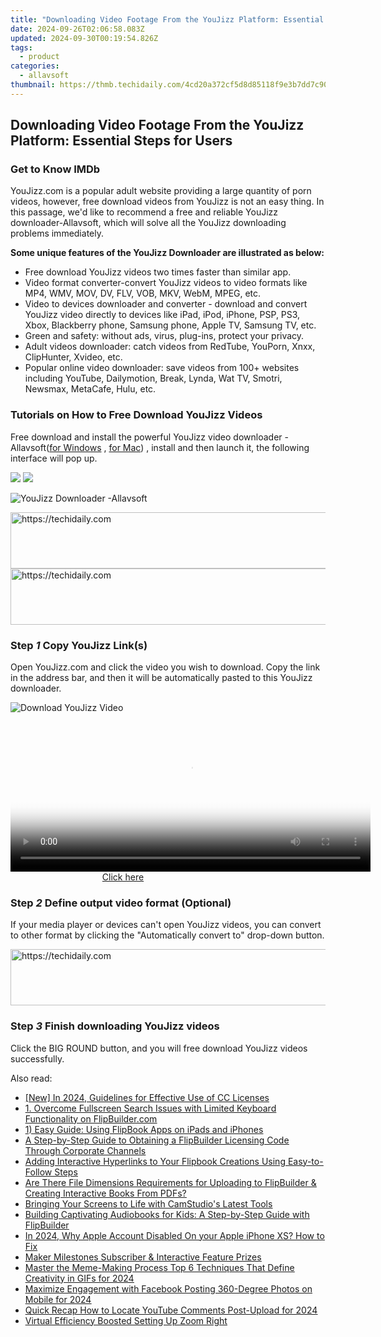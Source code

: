```yaml
---
title: "Downloading Video Footage From the YouJizz Platform: Essential Steps for Users"
date: 2024-09-26T02:06:58.083Z
updated: 2024-09-30T00:19:54.826Z
tags:
  - product
categories:
  - allavsoft
thumbnail: https://thmb.techidaily.com/4cd20a372cf5d8d85118f9e3b7dd7c90b1aca1c5d0f4c536eb8392f689fe6cf9.jpeg
---
```


## Downloading Video Footage From the YouJizz Platform: Essential Steps for Users

### Get to Know IMDb

YouJizz.com is a popular adult website providing a large quantity of porn videos, however, free download videos from YouJizz is not an easy thing. In this passage, we'd like to recommend a free and reliable YouJizz downloader-Allavsoft, which will solve all the YouJizz downloading problems immediately.

**Some unique features of the YouJizz Downloader are illustrated as below:**

* Free download YouJizz videos two times faster than similar app.
* Video format converter-convert YouJizz videos to video formats like MP4, WMV, MOV, DV, FLV, VOB, MKV, WebM, MPEG, etc.
* Video to devices downloader and converter - download and convert YouJizz video directly to devices like iPad, iPod, iPhone, PSP, PS3, Xbox, Blackberry phone, Samsung phone, Apple TV, Samsung TV, etc.
* Green and safety: without ads, virus, plug-ins, protect your privacy.
* Adult videos downloader: catch videos from RedTube, YouPorn, Xnxx, ClipHunter, Xvideo, etc.
* Popular online video downloader: save videos from 100+ websites including YouTube, Dailymotion, Break, Lynda, Wat TV, Smotri, Newsmax, MetaCafe, Hulu, etc.

### Tutorials on How to Free Download YouJizz Videos

Free download and install the powerful YouJizz video downloader - Allavsoft([for Windows](https://tools.techidaily.com/allavsoft/products/) , [for Mac](https://tools.techidaily.com/allavsoft/products/)) , install and then launch it, the following interface will pop up.

[![](https://www.allavsoft.com/how-to/../images/how-to/free-download-win.jpg)](https://tools.techidaily.com/allavsoft/products/) [![](https://www.allavsoft.com/how-to/../images/how-to/free-download-mac.jpg)](https://tools.techidaily.com/allavsoft/products/)

![YouJizz Downloader -Allavsoft](https://www.allavsoft.com/how-to/../images/allavsoft/screen-shot-600.jpg)

<!-- affiliate ads begin -->
<a href="https://aligracehair.sjv.io/c/5597632/2047366/19272" target="_top" id="2047366">
  <img src="//a.impactradius-go.com/display-ad/19272-2047366" border="0" alt="https://techidaily.com" width="728" height="90"/>
</a>
<img height="0" width="0" src="https://aligracehair.sjv.io/i/5597632/2047366/19272" style="position:absolute;visibility:hidden;" border="0" />
<!-- affiliate ads end -->

<!-- affiliate ads begin -->
<a href="https://appsumo.8odi.net/c/5597632/2037345/7443" target="_top" id="2037345">
  <img src="//a.impactradius-go.com/display-ad/7443-2037345" border="0" alt="https://techidaily.com" width="728" height="90"/>
</a>
<img height="0" width="0" src="https://appsumo.8odi.net/i/5597632/2037345/7443" style="position:absolute;visibility:hidden;" border="0" />
<!-- affiliate ads end -->

### Step _1_ Copy YouJizz Link(s)

Open YouJizz.com and click the video you wish to download. Copy the link in the address bar, and then it will be automatically pasted to this YouJizz downloader.

![Download YouJizz Video](https://www.allavsoft.com/how-to/../images/how-to/youjizz-download/youjizz-downloader.jpg)

<!-- affiliate ads begin -->
<span id="1938141">
					<video width="576" height="240" style="cursor:pointer"
           poster="//a.impactradius-go.com/display-clicktoplayimage/1938141.png"
           onclick="if(!this.playClicked){this.play();this.setAttribute('controls',true);this.playClicked=true;}">
	   <source src="//a.impactradius-go.com/display-ad/22993-1938141">
	   <img src="//a.impactradius-go.com/display-clicktoplayimage/1938141.png" style="border: none; height: 100%; width: 100%; object-fit: contain">
	</video>
	<div style="width:360px;text-align:center"><a href="javascript:window.open(decodeURIComponent('https%3A%2F%2Fhomestyler.sjv.io%2Fc%2F5597632%2F1938141%2F22993'), '_blank');void(0);">Click here</a></div>
</span>
<img height="0" width="0" src="https://imp.pxf.io/i/5597632/1938141/22993" style="position:absolute;visibility:hidden;" border="0" />
<!-- affiliate ads end -->

### Step _2_ Define output video format (Optional)

If your media player or devices can't open YouJizz videos, you can convert to other format by clicking the "Automatically convert to" drop-down button.

<!-- affiliate ads begin -->
<a href="https://appsumo.8odi.net/c/5597632/2130873/7443" target="_top" id="2130873">
  <img src="//a.impactradius-go.com/display-ad/7443-2130873" border="0" alt="https://techidaily.com" width="600" height="90"/>
</a>
<img height="0" width="0" src="https://appsumo.8odi.net/i/5597632/2130873/7443" style="position:absolute;visibility:hidden;" border="0" />
<!-- affiliate ads end -->

### Step _3_ Finish downloading YouJizz videos

Click the BIG ROUND button, and you will free download YouJizz videos successfully.

<ins class="adsbygoogle"
     style="display:block"
     data-ad-format="autorelaxed"
     data-ad-client="ca-pub-7571918770474297"
     data-ad-slot="1223367746"></ins>

<ins class="adsbygoogle"
     style="display:block"
     data-ad-client="ca-pub-7571918770474297"
     data-ad-slot="8358498916"
     data-ad-format="auto"
     data-full-width-responsive="true"></ins>

<span class="atpl-alsoreadstyle">Also read:</span>
<div><ul>
<li><a href="https://eaxpv-info.techidaily.com/new-in-2024-guidelines-for-effective-use-of-cc-licenses/"><u>[New] In 2024, Guidelines for Effective Use of CC Licenses</u></a></li>
<li><a href="https://win-news.techidaily.com/1-overcome-fullscreen-search-issues-with-limited-keyboard-functionality-on-flipbuildercom/"><u>1. Overcome Fullscreen Search Issues with Limited Keyboard Functionality on FlipBuilder.com</u></a></li>
<li><a href="https://win-news.techidaily.com/1-easy-guide-using-flipbook-apps-on-ipads-and-iphones/"><u>1) Easy Guide: Using FlipBook Apps on iPads and iPhones</u></a></li>
<li><a href="https://win-news.techidaily.com/a-step-by-step-guide-to-obtaining-a-flipbuilder-licensing-code-through-corporate-channels/"><u>A Step-by-Step Guide to Obtaining a FlipBuilder Licensing Code Through Corporate Channels</u></a></li>
<li><a href="https://win-news.techidaily.com/adding-interactive-hyperlinks-to-your-flipbook-creations-using-easy-to-follow-steps/"><u>Adding Interactive Hyperlinks to Your Flipbook Creations Using Easy-to-Follow Steps</u></a></li>
<li><a href="https://win-news.techidaily.com/are-there-file-dimensions-requirements-for-uploading-to-flipbuilder-and-creating-interactive-books-from-pdfs/"><u>Are There File Dimensions Requirements for Uploading to FlipBuilder & Creating Interactive Books From PDFs?</u></a></li>
<li><a href="https://desktop-recording.techidaily.com/bringing-your-screens-to-life-with-camstudios-latest-tools/"><u>Bringing Your Screens to Life with CamStudio's Latest Tools</u></a></li>
<li><a href="https://win-news.techidaily.com/building-captivating-audiobooks-for-kids-a-step-by-step-guide-with-flipbuilder/"><u>Building Captivating Audiobooks for Kids: A Step-by-Step Guide with FlipBuilder</u></a></li>
<li><a href="https://apple-account.techidaily.com/in-2024-why-apple-account-disabled-on-your-apple-iphone-xs-how-to-fix-by-drfone-ios/"><u>In 2024, Why Apple Account Disabled On your Apple iPhone XS? How to Fix</u></a></li>
<li><a href="https://youtube-webster.techidaily.com/-milestones-subscriber-and-interactive-feature-prizes/"><u>Maker Milestones Subscriber & Interactive Feature Prizes</u></a></li>
<li><a href="https://extra-guidance.techidaily.com/master-the-meme-making-process-top-6-techniques-that-define-creativity-in-gifs-for-2024/"><u>Master the Meme-Making Process Top 6 Techniques That Define Creativity in GIFs for 2024</u></a></li>
<li><a href="https://facebook-videos.techidaily.com/maximize-engagement-with-facebook-posting-360-degree-photos-on-mobile-for-2024/"><u>Maximize Engagement with Facebook Posting 360-Degree Photos on Mobile for 2024</u></a></li>
<li><a href="https://extra-skills.techidaily.com/quick-recap-how-to-locate-youtube-comments-post-upload-for-2024/"><u>Quick Recap How to Locate YouTube Comments Post-Upload for 2024</u></a></li>
<li><a href="https://extra-hints.techidaily.com/virtual-efficiency-boosted-setting-up-zoom-right/"><u>Virtual Efficiency Boosted Setting Up Zoom Right</u></a></li>
</ul></div>

